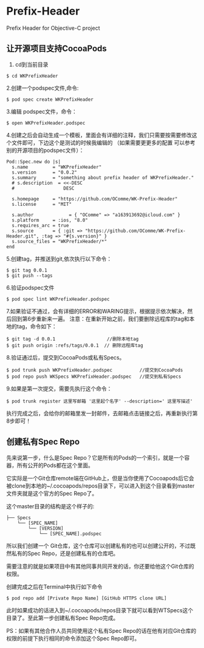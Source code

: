 # Prefix-Header
Prefix Header for Objective-C project

## 让开源项目支持CocoaPods

1. cd到当前目录

```
$ cd WKPrefixHeader
```

2.创建一个podspec文件,命令:

```
$ pod spec create WKPrefixHeader
```

3.编辑 podspec文件，命令：

```
$ open WKPrefixHeader.podspec
```

4.创建之后会自动生成一个模板，里面会有详细的注释，我们只需要按需要修改这个文件即可，下边这个是测试的时候我编辑的 （如果需要更更多的配置 可以参考别的开源项目的podspec文件）：

```
Pod::Spec.new do |s|
  s.name         = "WKPrefixHeader"
  s.version      = "0.0.2"
  s.summary      = "something about prefix header of WKPrefixHeader."
  # s.description  = <<-DESC
  #                  DESC

  s.homepage     = "https://github.com/OComme/WK-Prefix-Header"
  s.license      = "MIT"

  s.author             = { "OComme" => "a163913692@icloud.com" }
  s.platform     = :ios, "8.0"
  s.requires_arc = true
  s.source       = { :git => "https://github.com/OComme/WK-Prefix-Header.git", :tag => "#{s.version}" }
  s.source_files = "WKPrefixHeader/*"
end
```
5.创建tag，并推送到git,依次执行以下命令：
```
$ git tag 0.0.1
$ git push --tags
```

6.验证podspec文件 
```
$ pod spec lint WKPrefixHeader.podspec
```

7.如果验证不通过，会有详细的ERROR和WARING提示，根据提示依次解决，然后回到第6步重新来一遍。
注意：在重新开始之前，我们要删除远程库的tag和本地的tag，命令如下：
```
$ git tag -d 0.0.1                   //删除本地tag
$ git push origin :refs/tags/0.0.1  // 删除远程库tag
```

8.验证通过后，提交到CocoaPods或私有Specs。
```
$ pod trunk push WKPrefixHeader.podspec          //提交到CocoaPods
$ pod repo push WKSpecs WKPrefixHeader.podspec   //提交到私有Specs
```
9.如果是第一次提交，需要先执行这个命令：
```
$ pod trunk register 这里写邮箱 '这里起个名字' --description=' 这里写描述'
```
执行完成之后，会给你的邮箱里发一封邮件，去邮箱点击链接之后，再重新执行第8步即可！

## 创建私有Spec Repo

先来说第一步，什么是Spec Repo？它是所有的Pods的一个索引，就是一个容器，所有公开的Pods都在这个里面。

它实际是一个Git仓库remote端在GitHub上，但是当你使用了Cocoapods后它会被clone到本地的~/.cocoapods/repos目录下，可以进入到这个目录看到master文件夹就是这个官方的Spec Repo了。

这个master目录的结构是这个样子的:

```
├── Specs
    └── [SPEC_NAME]
        └── [VERSION]
            └── [SPEC_NAME].podspec
```

所以我们创建一个 Git仓库，这个仓库可以创建私有的也可以创建公开的，不过既然私有的Spec Repo，还是创建私有的仓库吧。

需要注意的就是如果项目中有其他同事共同开发的话，你还要给他这个Git仓库的权限。

创建完成之后在Terminal中执行如下命令
```
$ pod repo add [Private Repo Name] [GitHub HTTPS clone URL]
```
此时如果成功的话进入到~/.cocoapods/repos目录下就可以看到WTSpecs这个目录了。至此第一步创建私有Spec Repo完成。

PS：如果有其他合作人员共同使用这个私有Spec Repo的话在他有对应Git仓库的权限的前提下执行相同的命令添加这个Spec Repo即可。
